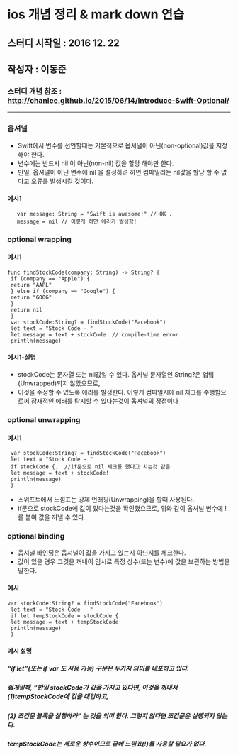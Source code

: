 # ios 개념 정리 & mark down 연습 
## 스터디 시작일 : 2016 12. 22
## 작성자 : 이동준 
### 스터디 개념 참조 : <http://chanlee.github.io/2015/06/14/Introduce-Swift-Optional/>
***
### 옵셔널
- Swift에서 변수를 선언할때는 기본적으로 옵셔널이 아닌(non-optional)값을 지정해야 한다.
- 변수에는 반드시 nil 이 아닌(non-nil) 값을 할당 해야만 한다. 
- 만일, 옵셔널이 아닌 변수에 nil 을 설정하려 하면 컴파일러는 nil값을 할당 할 수 없다고 오류를 발생시킬 것이다.

#### 예시1

```
   var message: String = "Swift is awesome!" // OK .  
   message = nil // 이렇게 하면 에러가 발생함!
```   

### optional wrapping
#### 예시1 ####
```
func findStockCode(company: String) -> String? {
 if (company == "Apple") {
 return "AAPL"
 } else if (company == "Google") {
 return "GOOG"
 }
 return nil
 }
 var stockCode:String? = findStockCode("Facebook")
 let text = "Stock Code - "
 let message = text + stockCode  // compile-time error
 println(message)
 ```
#### 예시1-설명 
- stockCode는 문자열 또는 nil값일 수 있다. 옵셔널 문자열인 String?은 업랩(Unwrapped)되지 않았으므로,
- 이것을 수정할 수 있도록 에러를 발생한다. 이렇게 컴파일시에 nil 체크를 수행함으로써 잠재적인 에러를 탐지할 수 있다는것이 옵셔널의 장점이다

### optional unwrapping
#### 예시1
```
 var stockCode:String? = findStockCode("Facebook")
 let text = "Stock Code - "
 if stockCode {.  //if문으로 nil 체크를 했다고 치는것 같음
 let message = text + stockCode!
 println(message)
 }
```
- 스위프트에서 느낌표는 강제 언래핑(Unwrapping)을 할때 사용된다. 
- if문으로 stockCode에 값이 있다는것을 확인했으므로, 위와 같이 옵셔널 변수에 !를 붙여 값을 꺼낼 수 있다.

### optional binding
- 옵셔널 바인딩은 옵셔널이 값을 가지고 있는지 아닌지를 체크한다.
- 값이 있을 경우 그것을 꺼내어 임시로 특정 상수(또는 변수)에 값을 보관하는 방법을 말한다.

#### 예시 
```
var stockCode:String? = findStockCode("Facebook")
 let text = "Stock Code - "
 if let tempStockCode = stockCode {
 let message = text + tempStockCode
 println(message)
 }
```
#### 예시 설명
#####  “if let”(또는 if var 도 사용 가능) 구문은 두가지 의미를 내포하고 있다. 
##### 쉽게말해, “만일 stockCode가 값을 가지고 있다면, 이것을 꺼내서 (1)tempStockCode에 값을 대입하고, 
##### (2) 조건문 블록을 실행하라” 는 것을 의미 한다. 그렇지 않다면 조건문은 실행되지 않는다.
##### tempStockCode는 새로운 상수이므로 끝에 느낌표(!)를 사용할 필요가 없다.
